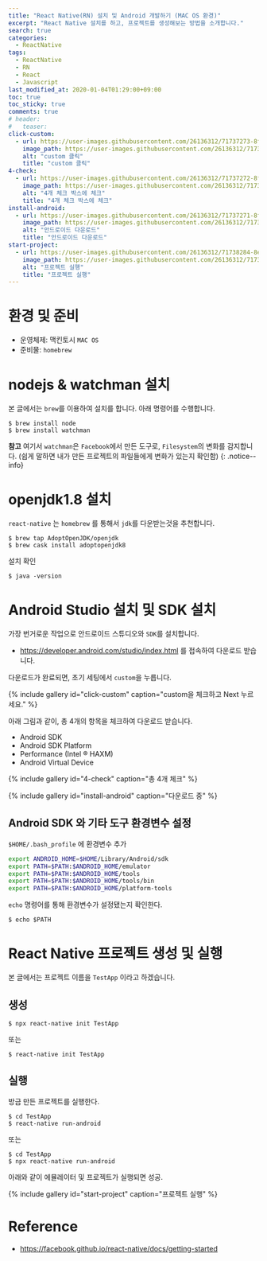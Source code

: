 ```yaml
---
title: "React Native(RN) 설치 및 Android 개발하기 (MAC OS 환경)"
excerpt: "React Native 설치를 하고, 프로젝트를 생성해보는 방법을 소개합니다."
search: true
categories:
  - ReactNative
tags:
  - ReactNative
  - RN
  - React
  - Javascript
last_modified_at: 2020-01-04T01:29:00+09:00
toc: true
toc_sticky: true
comments: true
# header:
#   teaser:
click-custom:
  - url: https://user-images.githubusercontent.com/26136312/71737273-8f28a880-2e96-11ea-9901-faca36998e3b.png
    image_path: https://user-images.githubusercontent.com/26136312/71737273-8f28a880-2e96-11ea-9901-faca36998e3b.png
    alt: "custom 클릭"
    title: "custom 클릭"
4-check:
  - url: https://user-images.githubusercontent.com/26136312/71737272-8f28a880-2e96-11ea-9f52-413dad45b341.png
    image_path: https://user-images.githubusercontent.com/26136312/71737272-8f28a880-2e96-11ea-9f52-413dad45b341.png
    alt: "4개 체크 박스에 체크"
    title: "4개 체크 박스에 체크"
install-android:
  - url: https://user-images.githubusercontent.com/26136312/71737271-8f28a880-2e96-11ea-8f94-8b4b00fd1f86.png
    image_path: https://user-images.githubusercontent.com/26136312/71737271-8f28a880-2e96-11ea-8f94-8b4b00fd1f86.png
    alt: "안드로이드 다운로드"
    title: "안드로이드 다운로드"
start-project:
  - url: https://user-images.githubusercontent.com/26136312/71738284-8e454600-2e99-11ea-88d7-d11483696cd2.png
    image_path: https://user-images.githubusercontent.com/26136312/71738284-8e454600-2e99-11ea-88d7-d11483696cd2.png
    alt: "프로젝트 실행"
    title: "프로젝트 실행"
---
```


# 환경 및 준비

- 운영체제: 맥킨토시 `MAC OS`
- 준비물: `homebrew`

# nodejs & watchman 설치

본 글에서는 `brew`를 이용하여 설치를 합니다. 아래 명령어를 수행합니다.

```
$ brew install node
$ brew install watchman
```

<i class="fas fa-feather-alt"></i> **참고** 여기서 `watchman`은 `Facebook`에서 만든 도구로, `Filesystem`의 변화를 감지합니다. (쉽게 말하면 내가 만든 프로젝트의 파일들에게 변화가 있는지 확인함)
{: .notice--info}

# openjdk1.8 설치

`react-native` 는 `homebrew` 를 통해서 `jdk`를 다운받는것을 추천합니다.

```
$ brew tap AdoptOpenJDK/openjdk
$ brew cask install adoptopenjdk8
```

설치 확인

```
$ java -version
```

# Android Studio 설치 및 SDK 설치

가장 번거로운 작업으로 안드로이드 스튜디오와 `SDK`를 설치합니다.

- <a href="https://developer.android.com/studio/index.html" target="_blank">https://developer.android.com/studio/index.html</a> 를 접속하여 다운로드 받습니다.

다운로드가 완료되면, 초기 세팅에서 `custom`을 누릅니다.

{% include gallery id="click-custom" caption="custom을 체크하고 Next 누르세요." %}

아래 그림과 같이, 총 4개의 항목을 체크하여 다운로드 받습니다.

- Android SDK
- Android SDK Platform
- Performance (Intel ® HAXM)
- Android Virtual Device

{% include gallery id="4-check" caption="총 4개 체크" %}

{% include gallery id="install-android" caption="다운로드 중" %}

## Android SDK 와 기타 도구 환경변수 설정

`$HOME/.bash_profile` 에 환경변수 추가

```bash
export ANDROID_HOME=$HOME/Library/Android/sdk
export PATH=$PATH:$ANDROID_HOME/emulator
export PATH=$PATH:$ANDROID_HOME/tools
export PATH=$PATH:$ANDROID_HOME/tools/bin
export PATH=$PATH:$ANDROID_HOME/platform-tools
```

`echo` 명령어를 통해 환경변수가 설정됐는지 확인한다.

```
$ echo $PATH
```

# React Native 프로젝트 생성 및 실행

본 글에서는 프로젝트 이름을 `TestApp` 이라고 하겠습니다.

## 생성

```
$ npx react-native init TestApp
```

또는

```
$ react-native init TestApp
```

## 실행

방금 만든 프로젝트를 실행한다.

```
$ cd TestApp
$ react-native run-android
```

또는

```
$ cd TestApp
$ npx react-native run-android
```

아래와 같이 에뮬레이터 및 프로젝트가 실행되면 성공.

{% include gallery id="start-project" caption="프로젝트 실행" %}

# Reference

- <a href="https://facebook.github.io/react-native/docs/getting-started" target="_blank">https://facebook.github.io/react-native/docs/getting-started</a>
